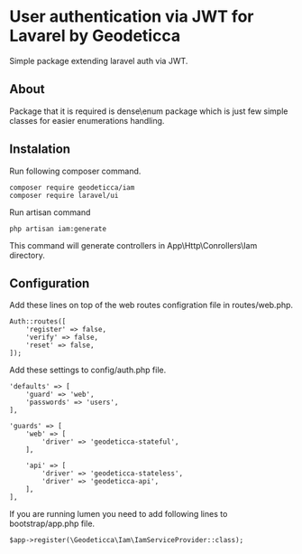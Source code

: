 # User authentication via JWT for Lavarel by Geodeticca

Simple package extending laravel auth via JWT.

## About

Package that it is required is dense\enum package which is just few simple classes for easier enumerations handling. 

## Instalation

Run following composer command.
```
composer require geodeticca/iam
composer require laravel/ui
```

Run artisan command
```
php artisan iam:generate
```
This command will generate controllers in App\Http\Conrollers\Iam directory.

## Configuration

Add these lines on top of the web routes configration file in routes/web.php. 
```
Auth::routes([
    'register' => false,
    'verify' => false,
    'reset' => false,
]);
```

Add these settings to config/auth.php file.
```
'defaults' => [
    'guard' => 'web',
    'passwords' => 'users',
],

'guards' => [
    'web' => [
        'driver' => 'geodeticca-stateful',
    ],

    'api' => [
        'driver' => 'geodeticca-stateless',
        'driver' => 'geodeticca-api',
    ],
],
```

If you are running lumen you need to add following lines to bootstrap/app.php file.
```
$app->register(\Geodeticca\Iam\IamServiceProvider::class);
```
